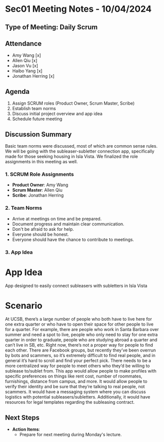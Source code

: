 # Sec01 Meeting Notes - 10/04/2024

## Type of Meeting: Daily Scrum

## Attendance

- Amy Wang [x]
- Allen Qiu [x]
- Jason Vu [x]
- Haibo Yang [x]
- Jonathan Herring [x]

## Agenda

1. Assign SCRUM roles (Product Owner, Scrum Master, Scribe)
2. Establish team norms
3. Discuss initial project overview and app idea
4. Schedule future meeting

## Discussion Summary

Basic team norms were discussed, most of which are common sense rules. We will be going with the subleaser-subletter connection app, specifically made for those seeking housing in Isla Vista. We finalized the role assignments in this meeting as well.

### 1. SCRUM Role Assignments

- **Product Owner**: Amy Wang
- **Scrum Master**: Allen Qiu
- **Scribe**: Jonathan Herring

### 2. Team Norms

- Arrive at meetings on time and be prepared.
- Document progress and maintain clear communication.
- Don't be afraid to ask for help.
- Everyone should be honest.
- Everyone should have the chance to contribute to meetings.

### 3. App Idea

# App Idea

App designed to easily connect subleasers with subletters in Isla Vista

# Scenario

At UCSB, there’s a large number of people who both have to live here for one extra quarter or who have to open their space for other people to live for a quarter. For example, there are people who work in Santa Barbara over summer and need a spot to live, people who only need to stay for one extra quarter in order to graduate, people who are studying abroad a quarter and can’t live in SB, etc. Right now, there’s not a proper way for people to find each other. There are Facebook groups, but recently they’ve been overrun by bots and scammers, so it’s extremely difficult to find real people, and in general it’s hard to scroll and find your perfect pick. There needs to be a more centralized way for people to meet others who they’d be willing to sublease to/sublet from. This app would allow people to make profiles with specific preferences on things like rent cost, number of roommates, furnishings, distance from campus, and more. It would allow people to verify their identity and be sure that they’re talking to real people, not scammers. It would have a messaging system where you can discuss logistics with potential subleasers/subletters. Additionally, it would have resources for legal templates regarding the subleasing contract.

## Next Steps

- **Action Items**:
  - Prepare for next meeting during Monday's lecture.
